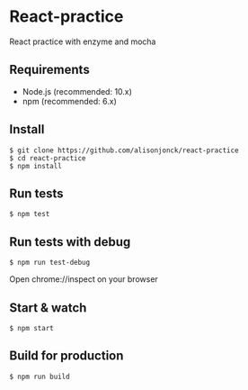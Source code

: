 # React-practice
React practice with enzyme and mocha

## Requirements

- Node.js (recommended: 10.x)
- npm (recommended: 6.x)

## Install

    $ git clone https://github.com/alisonjonck/react-practice
    $ cd react-practice
    $ npm install

## Run tests

    $ npm test

## Run tests with debug

    $ npm run test-debug
Open chrome://inspect on your browser

## Start & watch

    $ npm start

## Build for production

    $ npm run build


